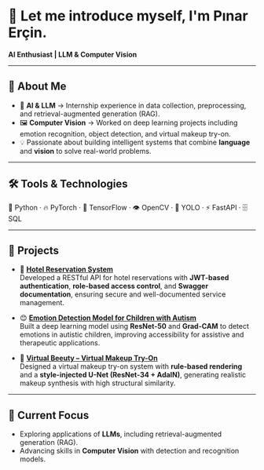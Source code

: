 # 👋 Let me introduce myself, I'm Pınar Erçin.  

**AI Enthusiast | LLM & Computer Vision**  

---

## 🚀 About Me  
- 🤖 **AI & LLM** → Internship experience in data collection, preprocessing, and retrieval-augmented generation (RAG).  
- 🖼️ **Computer Vision** → Worked on deep learning projects including emotion recognition, object detection, and virtual makeup try-on.  
- 💡 Passionate about building intelligent systems that combine **language** and **vision** to solve real-world problems.  

---

## 🛠️ Tools & Technologies  
🐍 Python · 🔥 PyTorch · 🧠 TensorFlow · 👁️ OpenCV · 🎯 YOLO · ⚡ FastAPI · 🗄️ SQL  

---

## 📂 Projects  

- 🏨 [**Hotel Reservation System**](https://github.com/Unuvar59/Db_Hotel-Reservation-System)  
  Developed a RESTful API for hotel reservations with **JWT-based authentication**, **role-based access control**, and **Swagger documentation**, ensuring secure and well-documented service management.  

- 😊 [**Emotion Detection Model for Children with Autism**](https://github.com/Unuvar59/DL_autism_project)  
  Built a deep learning model using **ResNet-50** and **Grad-CAM** to detect emotions in autistic children, improving accessibility for assistive and therapeutic applications.  

- 💄 [**Virtual Beeuty – Virtual Makeup Try-On**](https://github.com/edakucukkara/Computer-Vision-Project)  
  Designed a virtual makeup try-on system with **rule-based rendering** and a **style-injected U-Net (ResNet-34 + AdaIN)**, generating realistic makeup synthesis with high structural similarity.  

---

## 🌱 Current Focus  
- Exploring applications of **LLMs**, including retrieval-augmented generation (RAG).  
- Advancing skills in **Computer Vision** with detection and recognition models.  
